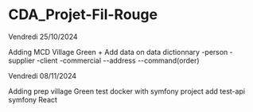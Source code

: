 # CDA_Projet-Fil-Rouge

Vendredi 25/10/2024

Adding MCD Village Green + Add data on data dictionnary
-person
-supplier
-client
-commercial
--address
--command(order)

Vendredi 08/11/2024

Adding prep village Green
test docker with symfony project
add test-api symfony React
